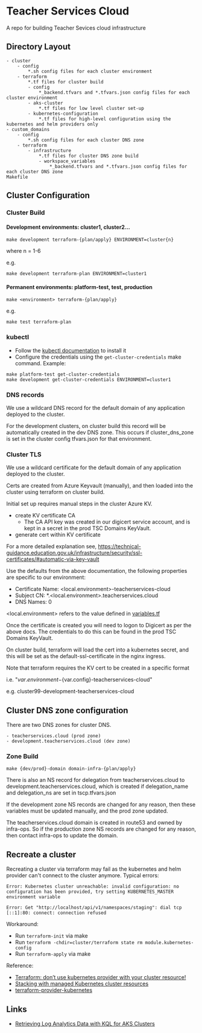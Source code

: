 # Teacher Services Cloud

A repo for building Teacher Sevices cloud infrastructure

## Directory Layout

```
- cluster
    - config
        *.sh config files for each cluster environment
    - terraform
        *.tf files for cluster build
        - config
            *_backend.tfvars and *.tfvars.json config files for each cluster environment
        - aks-cluster
            *.tf files for low level cluster set-up
        - kubernetes-configuration
            *.tf files for high-level configuration using the kubernetes and helm providers only
- custom_domains
    - config
        *.sh config files for each cluster DNS zone
    - terraform
        - infrastructure
            *.tf files for cluster DNS zone build
            - workspace_variables
                *_backend.tfvars and *.tfvars.json config files for each cluster DNS zone
Makefile
```

## Cluster Configuration

### Cluster Build

#### Development environments: cluster1, cluster2...

```
make development terraform-{plan/apply} ENVIRONMENT=cluster{n}
```

where n = 1-6

e.g.
```
make development terraform-plan ENVIRONMENT=cluster1
```

#### Permanent environments: platform-test, test, production

```
make <environment> terraform-{plan/apply}
```

e.g.
```
make test terraform-plan
```

### kubectl
- Follow the [kubectl documentation](https://kubernetes.io/docs/tasks/tools/#kubectl) to install it
- Configure the credentials using the `get-cluster-credentials` make command. Example:

```
make platform-test get-cluster-credentials
make development get-cluster-credentials ENVIRONMENT=cluster1
```

### DNS records

We use a wildcard DNS record for the default domain of any application deployed to the cluster.

For the development clusters, on cluster build this record will be automatically created in the dev DNS zone.
This occurs if cluster_dns_zone is set in the cluster config tfvars.json for that environment.

### Cluster TLS

We use a wildcard certificate for the default domain of any application deployed to the cluster.

Certs are created from Azure Keyvault (manually),
and then loaded into the cluster using terraform on cluster build.

Initial set up requires manual steps in the cluster Azure KV.

- create KV certificate CA
    - The CA API key was created in our digicert service account, and is kept in a secret in the prod TSC Domains KeyVault.
- generate cert within KV certificate

For a more detailed explanation see,
https://technical-guidance.education.gov.uk/infrastructure/security/ssl-certificates/#automatic-via-key-vault

Use the defaults from the above documentation, the following properties are specific to our environment:
- Certificate Name: <local.environment>-teacherservices-cloud
- Subject CN: *.<local.environment>.teacherservices.cloud
- DNS Names: 0

<local.environment> refers to the value defined in [variables.tf](cluster/terraform/variables.tf)

Once the certificate is created you will need to logon to Digicert as per the above docs.  The credentials to do this can be found in the prod TSC Domains KeyVault.

On cluster build, terraform will load the cert into a kubernetes secret,
and this will be set as the default-ssl-certificate in the nginx ingress.

Note that terraform requires the KV cert to be created in a specific format

i.e. "${var.environment}-${var.config}-teacherservices-cloud"

e.g. cluster99-development-teacherservices-cloud

## Cluster DNS zone configuration

There are two DNS zones for cluster DNS.

    - teacherservices.cloud (prod zone)
    - development.teacherservices.cloud (dev zone)

### Zone Build

```
make {dev/prod}-domain domain-infra-{plan/apply}
```

There is also an NS record for delegation from teacherservices.cloud to development.teacherservices.cloud,
which is created if delegation_name and delegation_ns are set in tscp.tfvars.json

If the development zone NS records are changed for any reason, then these variables must be updated manually,
and the prod zone updated.

The teacherservices.cloud domain is created in route53 and owned by infra-ops. So if the production zone NS records are changed for any reason, then contact infra-ops to update the domain.

## Recreate a cluster
Recreating a cluster via terraform may fail as the kubernetes and helm provider can't connect to the cluster anymore. Typical errors:

```
Error: Kubernetes cluster unreachable: invalid configuration: no configuration has been provided, try setting KUBERNETES_MASTER environment variable
```
```
Error: Get "http://localhost/api/v1/namespaces/staging": dial tcp [::1]:80: connect: connection refused
```

Workaround:
- Run `terraform-init` via make
- Run `terraform -chdir=cluster/terraform state rm module.kubernetes-config`
- Run `terraform-apply` via make

Reference:
- [Terraform: don’t use kubernetes provider with your cluster resource!](https://itnext.io/terraform-dont-use-kubernetes-provider-with-your-cluster-resource-d8ec5319d14a)
- [Stacking with managed Kubernetes cluster resources](https://registry.terraform.io/providers/hashicorp/kubernetes/latest/docs#stacking-with-managed-kubernetes-cluster-resources)
- [terraform-provider-kubernetes](https://github.com/hashicorp/terraform-provider-kubernetes/tree/main/_examples/aks#replacing-the-aks-cluster-and-re-creating-the-kubernetes--helm-resources)

## Links
- [Retrieving Log Analytics Data with KQL for AKS Clusters](documentation/aks-logs.md)
